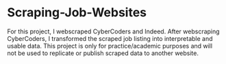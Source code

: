 # Scraping-Job-Websites

For this project, I webscraped CyberCoders and Indeed. After webscraping CyberCoders, I transformed the scraped job listing into interpretable and usable data.  This project is only for practice/academic purposes and will not be used to replicate or publish scraped data to another website.
